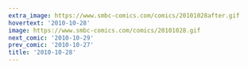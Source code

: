 ```yaml
---
extra_image: https://www.smbc-comics.com/comics/20101028after.gif
hovertext: '2010-10-28'
image: https://www.smbc-comics.com/comics/20101028.gif
next_comic: '2010-10-29'
prev_comic: '2010-10-27'
title: '2010-10-28'
---
```



